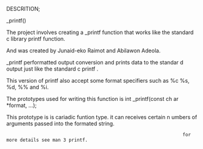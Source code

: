 DESCRITION;                                                          

_printf()                                                            
                                                                    

The project involves creating a _printf function that works like the 
standard c library printf function.                                  

                                                                     
And was created by Junaid-eko Raimot and Abilawon Adeola.            
                                                                     
_printf performatted output conversion and prints data to the standar
d output just like the standard c printf .                           

                                                                     
This version of printf also accept some format specifiers such as %c
 %s, %d, %% and %i.                                                  
                                                                     

The prototypes used for writing this function is int _printf(const ch
ar *format, ...);                                                    

                                                                    
This prototype is is cariadic funtion type. it can receives certain n
umbers of arguments passed into the formated string.                 

                                                                     for more details see man 3 printf.

